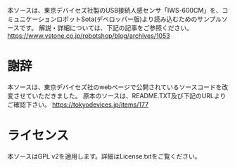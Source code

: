 本ソースは、東京デバイセズ社製のUSB接続人感センサ「IWS-600CM」を、コミュニケーションロボットSota(デベロッパー版)より読み込むためのサンプルソースです。
解説・詳細については、下記の記事をご参照ください。
https://www.vstone.co.jp/robotshop/blog/archives/1053

# 謝辞

本ソースは、東京デバイセズ社のwebページで公開されているソースコードを改変させていただきました。
原本のソースは、README.TXT及び下記のURLよりご確認下さい。
https://tokyodevices.jp/items/177

# ライセンス

本ソースはGPL v2を適用します。詳細はLicense.txtをご覧ください。
